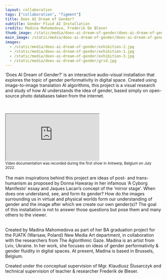 ```yaml
---
layout: collaboration
tags: ["collaboration", "figment"]
title: Does AI Dream of Gender?
subtitle: Gender Fluid AI Installation
credits: Madina Mahomedova, Frederik De Bleser
thumb_image: /static/media/does-ai-dream-of-gender/does-ai-dream-of-gender-thumb.jpg
main_image: /static/media/does-ai-dream-of-gender/does-ai-dream-of-gender-cover.jpg
images:
  - /static/media/does-ai-dream-of-gender/exhibition-2.jpg
  - /static/media/does-ai-dream-of-gender/exhibition-1.jpg
  - /static/media/does-ai-dream-of-gender/exhibition-3.jpg
  - /static/media/does-ai-dream-of-gender/grid.jpg
---
```

‘Does AI Dream of Gender?’ is an interactive audio-visual installation that explores the topic of gender performativity in digital space. Created using image-to-image translation AI algorithms, this project is a visual research and study of how AI understands the idea of gender, based simply on open-source photo databases taken from the internet. 

<br>
<br>
<div class="embed-responsive embed-responsive-16by9">
  <iframe class="embed-responsive-item" src="https://www.youtube.com/embed/BxJmh4OATNQ"></iframe>
</div>
<small>Video documentation was recorded during the first show in Antwerp, Belgium on July 2022.</small>

<br>
<br>
The main inspirations behind this project are ideas of post- and trans- humanism as proposed by Donna Hawaray in her infamous ‘A Cyborg Manifesto’ essay and Jaques Lacan’s concept of the ‘mirror stage'. When does one understand, see, and form its gender? How do the images surrounding us in virtual and physical worlds form our understanding of gender and the image after which we create our own gender(s)? The goal of this installation is not to answer those questions but pose them and many others to the viewer. 
<br>
<br>

Created by Madina Mahomedova as part of her BA graduation project for the PJATK (Warsaw, Poland) New Media Art department, in collaboration with the researchers from The Aglorithmic Gaze. Madina is an artist from Lviv, Ukraine.  In her work, she focuses on ideas of gender performativity & gender fluidity in digital spaces. At present, Madina is based in Brussels, Belgium. 

Created under the conceptual supervision of Mgr. Klaudiusz Ślusarczyk and technical supervision of teacher & researcher Frederik de Bleser. 

